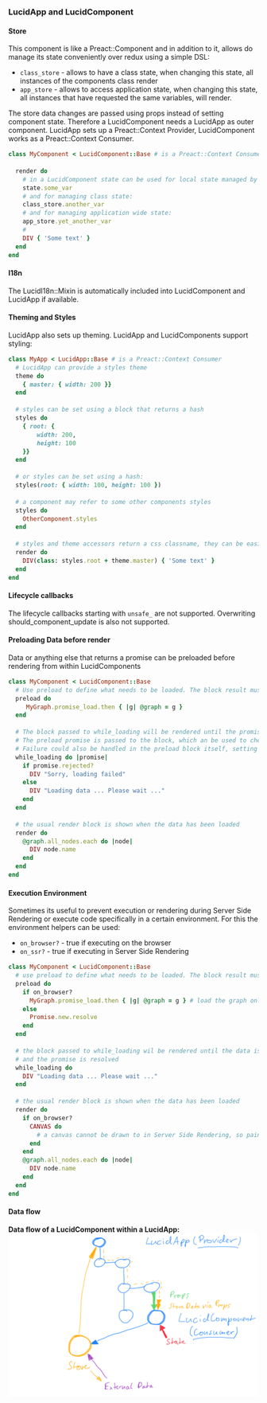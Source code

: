 ### LucidApp and LucidComponent

#### Store
This component is like a Preact::Component and in addition to it, allows do manage its state conveniently over redux using a simple DSL:
- `class_store` - allows to have a class state, when changing this state, all instances of the components class render
- `app_store` - allows to access application state, when changing this state, all instances that have requested the same variables, will render.

The store data changes are passed using props instead of setting component state.
Therefore a LucidComponent needs a LucidApp as outer component.
LucidApp sets up a Preact::Context Provider, LucidComponent works as a Preact::Context Consumer.

```ruby
class MyComponent < LucidComponent::Base # is a Preact::Context Consumer

  render do
    # in a LucidComponent state can be used for local state managed by preact:
    state.some_var
    # and for managing class state:
    class_store.another_var
    # and for managing application wide state:
    app_store.yet_another_var
    #
    DIV { 'Some text' }
  end
end
```

#### I18n
The LucidI18n::Mixin is automatically included into LucidComponent and LucidApp if available.

#### Theming and Styles
LucidApp also sets up theming. LucidApp and LucidComponents support styling:

```ruby
class MyApp < LucidApp::Base # is a Preact::Context Consumer
  # LucidApp can provide a styles theme
  theme do
    { master: { width: 200 }}
  end

  # styles can be set using a block that returns a hash
  styles do
    { root: {
        width: 200,
        height: 100
    }}
  end

  # or styles can be set using a hash:
  styles(root: { width: 100, height: 100 })

  # a component may refer to some other components styles
  styles do
    OtherComponent.styles
  end

  # styles and theme accessors return a css classname, they can be easily combined
  render do
    DIV(class: styles.root + theme.master) { 'Some text' }
  end
end
```

#### Lifecycle callbacks

The lifecycle callbacks starting with `unsafe_` are not supported.
Overwriting should_component_update is also not supported.

#### Preloading Data before render
Data or anything else that returns a promise can be preloaded before rendering from within LucidComponents
```ruby
class MyComponent < LucidComponent::Base
  # Use preload to define what needs to be loaded. The block result must be a promise.
  preload do
     MyGraph.promise_load.then { |g| @graph = g }
  end

  # The block passed to while_loading will be rendered until the promise is resolved
  # The preload promise is passed to the block, which an be used to check for failure.
  # Failure could also be handled in the preload block itself, setting state to change reander.
  while_loading do |promise|
    if promise.rejected?
      DIV "Sorry, loading failed"
    else
      DIV "Loading data ... Please wait ..."
    end
  end

  # the usual render block is shown when the data has been loaded
  render do
    @graph.all_nodes.each do |node|
      DIV node.name
    end
  end
end
```
#### Execution Environment
Sometimes its useful to prevent execution or rendering during Server Side Rendering or execute code specifically in a certain environment.
For this the environment helpers can be used:
- `on_browser?` - true if executing on the browser
- `on_ssr?` - true if executing in Server Side Rendering

```ruby
class MyComponent < LucidComponent::Base
  # use preload to define what needs to be loaded. The block result must be a promise.
  preload do
    if on_browser?
      MyGraph.promise_load.then { |g| @graph = g } # load the graph only on the browser
    else
      Promise.new.resolve
    end
  end

  # the block passed to while_loading wil be rendered until the data is loaded
  # and the promise is resolved
  while_loading do
    DIV "Loading data ... Please wait ..."
  end

  # the usual render block is shown when the data has been loaded
  render do
    if on_browser?
      CANVAS do
        # a canvas cannot be drawn to in Server Side Rendering, so paint the canvas only on the browser
      end
    end
    @graph.all_nodes.each do |node|
      DIV node.name
    end
  end
end
```
#### Data flow
**Data flow of a LucidComponent within a LucidApp:**
![LucidComponent within a LucidApp Data Flow](https://raw.githubusercontent.com/isomorfeus/isomorfeus-preact/master/images/data_flow_lucid_component.png)
